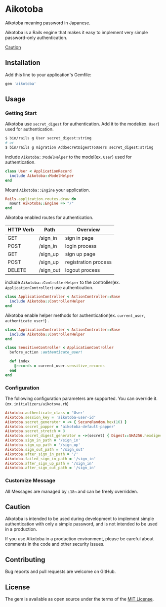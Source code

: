 # Aikotoba

Aikotoba meaning password in Japanese.

Aikotoba is a Rails engine that makes it easy to implement very simple password-only authentication.

[Caution](#caution)

## Installation

Add this line to your application's Gemfile:

```ruby
gem 'aikotoba'
```

## Usage

### Getting Start

Aikotoba use `secret_digest` for authentication. Add it to the model(ex. `User`) used for authentication.

``` sh
$ bin/rails g User secret_digest:string
# or 
$ bin/rails g migration AddSecretDigestToUsers secret_digest:string
```

include `Aikotoba::ModelHelper` to the model(ex. `User`) used for authentication.

``` ruby
class User < ApplicationRecord
  include Aikotoba::ModelHelper
end
```

Mount `Aikotoba::Engine` your application.

``` ruby
Rails.application.routes.draw do
  mount Aikotoba::Engine => "/"
end
```

Aikotoba enabled routes for authentication.

| HTTP Verb | Path      | Overview             |
| --------- | --------- | -------------------- |
| GET       | /sign_in  | sign in page         |
| POST      | /sign_in  | login process        |
| GET       | /sign_up  | sign up page         |
| POST      | /sign_up  | registration process |
| DELETE    | /sign_out | logout process       |

include `Aikotoba::ControllerHelper` to the controller(ex. `ApplicationController`) use authentication.

``` ruby
class ApplicationController < ActionController::Base
  include Aikotoba::ControllerHelper
end
```

Aikotoba enable helper methods for authentication(ex. `current_user`, `authenticate_user!`) .

``` ruby
class ApplicationController < ActionController::Base
  include Aikotoba::ControllerHelper
end

class SensitiveController < ApplicationController
  before_action :authenticate_user!

  def index
    @records = current_user.sensitive_records
  end
end
```

### Configuration

The following configuration parameters are supported. You can override it. (ex. `initializers/aikotova.rb`)

``` ruby
Aikotoba.authenticate_class = 'User'
Aikotoba.session_key = 'aikotoba-user-id'
Aikotoba.secret_generator = -> { SecureRandom.hex(16) }
Aikotoba.secret_papper = 'aikotoba-default-papper'
Aikotoba.secret_stretch = 3
Aikotoba.secret_digest_generator = ->(secret) { Digest::SHA256.hexdigest(secret) }
Aikotoba.sign_in_path = '/sign_in'
Aikotoba.sign_up_path = '/sign_up'
Aikotoba.sign_out_path = '/sign_out'
Aikotoba.after_sign_in_path = '/'
Aikotoba.failed_sign_in_path = '/sign_in'
Aikotoba.after_sign_up_path = '/sign_in'
Aikotoba.after_sign_out_path = '/sign_in'
```

### Customize Message

All Messages are managed by `i18n` and can be freely overridden.

## Caution

Aikotoba is intended to be used during development to implement simple authentication with only a simple password, and is not intended to be used in a production.

If you use Aikotoba in a production environment, please be careful about comments in the code and other security issues.

## Contributing

Bug reports and pull requests are welcome on GitHub.

## License

The gem is available as open source under the terms of the [MIT License](https://opensource.org/licenses/MIT).
